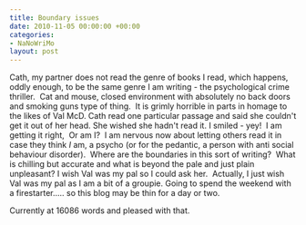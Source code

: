 ```yaml
---
title: Boundary issues
date: 2010-11-05 00:00:00 +00:00
categories:
- NaNoWriMo
layout: post
---
```


Cath, my partner does not read the genre of books I read, which happens, oddly enough, to be the same genre I am writing - the psychological crime thriller.  Cat and mouse, closed environment with absolutely no back doors and smoking guns type of thing.  It is grimly horrible in parts in homage to the likes of Val McD. Cath read one particular passage and said she couldn't get it out of her head. She wished she hadn't read it. I smiled - yey!  I am getting it right,  Or am I?  I am nervous now about letting others read it in case they think _I_ am, a psycho (or for the pedantic, a person with anti social behaviour disorder).  Where are the boundaries in this sort of writing?  What is chilling but accurate and what is beyond the pale and just plain unpleasant? I wish Val was my pal so I could ask her.  Actually, I just wish Val was my pal as I am a bit of a groupie.
Going to spend the weekend with a firestarter..... so this blog may be thin for a day or two.

Currently at 16086 words and pleased with that.
